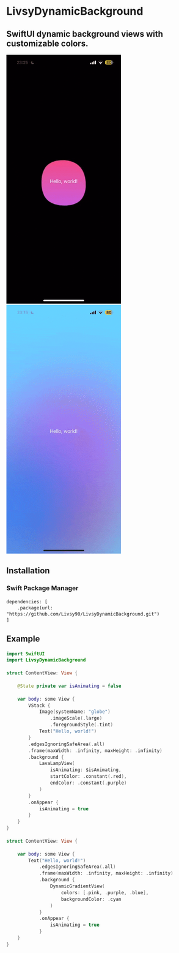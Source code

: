 # LivsyDynamicBackground

## SwiftUI dynamic background views with customizable colors.

<img src="https://github.com/Livsy90/LivsyDynamicBackground/blob/main/LavaLampViewDemo.gif" width ="300">
<img src="https://github.com/Livsy90/LivsyDynamicBackground/blob/main/DynamicGradientViewDemo.gif" width ="300">

## Installation

### Swift Package Manager

```
dependencies: [
    .package(url: "https://github.com/Livsy90/LivsyDynamicBackground.git")
]
```
## Example

```swift
import SwiftUI
import LivsyDynamicBackground

struct ContentView: View {
    
    @State private var isAnimating = false
    
    var body: some View {
        VStack {
            Image(systemName: "globe")
                .imageScale(.large)
                .foregroundStyle(.tint)
            Text("Hello, world!")
        }
        .edgesIgnoringSafeArea(.all)
        .frame(maxWidth: .infinity, maxHeight: .infinity)
        .background {
            LavaLampView(
                isAnimating: $isAnimating,
                startColor: .constant(.red),
                endColor: .constant(.purple)
            )
        }
        .onAppear {
            isAnimating = true
        }
    }
}

struct ContentView: View {
        
    var body: some View {
        Text("Hello, world!")
            .edgesIgnoringSafeArea(.all)
            .frame(maxWidth: .infinity, maxHeight: .infinity)
            .background {
                DynamicGradientView(
                    colors: [.pink, .purple, .blue],
                    backgroundColor: .cyan
                )
            }
            .onAppear {
                isAnimating = true
            }
    }
}
```
